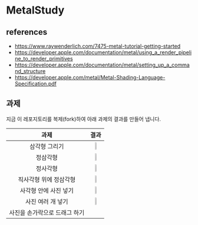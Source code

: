 # MetalStudy


## references
- https://www.raywenderlich.com/7475-metal-tutorial-getting-started
- https://developer.apple.com/documentation/metal/using_a_render_pipeline_to_render_primitives
- https://developer.apple.com/documentation/metal/setting_up_a_command_structure
- https://developer.apple.com/metal/Metal-Shading-Language-Specification.pdf


## 과제

지금 이 레포지토리를 복제(fork)하여 아래 과제의 결과를 만들어 냅니다.

|과제|결과|
|:------:|:---:|
|삼각형 그리기|<img src="https://user-images.githubusercontent.com/72699851/210202158-46254193-0a77-477f-bbe0-fbb93370acea.png" width="30%" height="30%"/>|
|정삼각형|<img src="https://user-images.githubusercontent.com/72699851/210202161-701b7074-d24c-4a01-a0bc-3fdbe5bde913.png" width="30%" height=""/>|
|정사각형|<img src="https://user-images.githubusercontent.com/72699851/210206509-9fbe0807-d4a1-4db3-a418-89ad8074811a.png" width="30%" height=""/>|
|직사각형 위에 정삼각형|<img src="https://user-images.githubusercontent.com/72699851/210294068-321c5533-1f73-4047-b043-3fa3a80e8dfd.png" width="30%" height=""/>|
|사각형 안에 사진 넣기|<img src="https://user-images.githubusercontent.com/72699851/211248834-20d1246e-0ae8-412d-b009-65a5bab94cb6.png" width="30%" height=""/>|
|사진 여러 개 넣기|<img src="https://user-images.githubusercontent.com/72699851/212016617-f680e5da-11bc-4952-8616-691f0331ca40.png" width="30%" height=""/>|
|사진을 손가락으로 드래그 하기|  |
